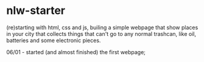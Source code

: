 # nlw-starter
(re)starting with html, css and js, builing a simple webpage that show places in your city that collects things that can't go to any normal trashcan, like oil, batteries and some electronic pieces.

06/01 - started (and almost finished) the first webpage;
